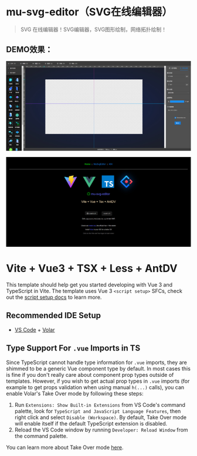 # mu-svg-editor（SVG在线编辑器）

> SVG 在线编辑器！SVG编辑器，SVG图形绘制，网络拓扑绘制！

## DEMO效果：

![demo](https://github.com/MuGuiLin/mu-svg-editor/blob/master/src/assets/img/demo.jpg?raw=true)

![demo](https://github.com/MuGuiLin/mu-svg-editor/blob/master/src/assets/img/home.jpg?raw=true)

# Vite + Vue3 + TSX + Less + AntDV 

This template should help get you started developing with Vue 3 and TypeScript in Vite. The template uses Vue 3 `<script setup>` SFCs, check out the [script setup docs](https://v3.vuejs.org/api/sfc-script-setup.html#sfc-script-setup) to learn more.

## Recommended IDE Setup

- [VS Code](https://code.visualstudio.com/) + [Volar](https://marketplace.visualstudio.com/items?itemName=Vue.volar)

## Type Support For `.vue` Imports in TS

Since TypeScript cannot handle type information for `.vue` imports, they are shimmed to be a generic Vue component type by default. In most cases this is fine if you don't really care about component prop types outside of templates. However, if you wish to get actual prop types in `.vue` imports (for example to get props validation when using manual `h(...)` calls), you can enable Volar's Take Over mode by following these steps:

1. Run `Extensions: Show Built-in Extensions` from VS Code's command palette, look for `TypeScript and JavaScript Language Features`, then right click and select `Disable (Workspace)`. By default, Take Over mode will enable itself if the default TypeScript extension is disabled.
2. Reload the VS Code window by running `Developer: Reload Window` from the command palette.

You can learn more about Take Over mode [here](https://github.com/johnsoncodehk/volar/discussions/471).
